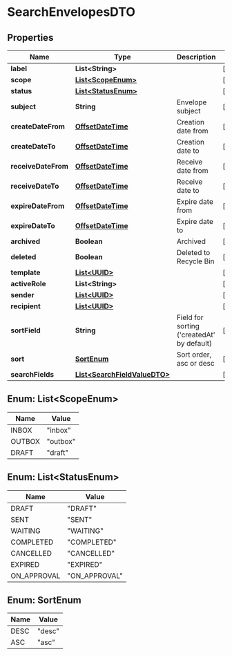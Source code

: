 # SearchEnvelopesDTO

## Properties
Name | Type | Description | Notes
------------ | ------------- | ------------- | -------------
**label** | **List&lt;String&gt;** |  |  [optional]
**scope** | [**List&lt;ScopeEnum&gt;**](#List&lt;ScopeEnum&gt;) |  |  [optional]
**status** | [**List&lt;StatusEnum&gt;**](#List&lt;StatusEnum&gt;) |  |  [optional]
**subject** | **String** | Envelope subject |  [optional]
**createDateFrom** | [**OffsetDateTime**](OffsetDateTime.md) | Creation date from |  [optional]
**createDateTo** | [**OffsetDateTime**](OffsetDateTime.md) | Creation date to |  [optional]
**receiveDateFrom** | [**OffsetDateTime**](OffsetDateTime.md) | Receive date from |  [optional]
**receiveDateTo** | [**OffsetDateTime**](OffsetDateTime.md) | Receive date to |  [optional]
**expireDateFrom** | [**OffsetDateTime**](OffsetDateTime.md) | Expire date from |  [optional]
**expireDateTo** | [**OffsetDateTime**](OffsetDateTime.md) | Expire date to |  [optional]
**archived** | **Boolean** | Archived |  [optional]
**deleted** | **Boolean** | Deleted to Recycle Bin |  [optional]
**template** | [**List&lt;UUID&gt;**](UUID.md) |  |  [optional]
**activeRole** | **List&lt;String&gt;** |  |  [optional]
**sender** | [**List&lt;UUID&gt;**](UUID.md) |  |  [optional]
**recipient** | [**List&lt;UUID&gt;**](UUID.md) |  |  [optional]
**sortField** | **String** | Field for sorting (&#x27;createdAt&#x27; by default) |  [optional]
**sort** | [**SortEnum**](#SortEnum) | Sort order, asc or desc |  [optional]
**searchFields** | [**List&lt;SearchFieldValueDTO&gt;**](SearchFieldValueDTO.md) |  |  [optional]

<a name="List<ScopeEnum>"></a>
## Enum: List&lt;ScopeEnum&gt;
Name | Value
---- | -----
INBOX | &quot;inbox&quot;
OUTBOX | &quot;outbox&quot;
DRAFT | &quot;draft&quot;

<a name="List<StatusEnum>"></a>
## Enum: List&lt;StatusEnum&gt;
Name | Value
---- | -----
DRAFT | &quot;DRAFT&quot;
SENT | &quot;SENT&quot;
WAITING | &quot;WAITING&quot;
COMPLETED | &quot;COMPLETED&quot;
CANCELLED | &quot;CANCELLED&quot;
EXPIRED | &quot;EXPIRED&quot;
ON_APPROVAL | &quot;ON_APPROVAL&quot;

<a name="SortEnum"></a>
## Enum: SortEnum
Name | Value
---- | -----
DESC | &quot;desc&quot;
ASC | &quot;asc&quot;
